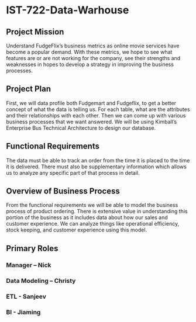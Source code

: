 # IST-722-Data-Warhouse

## Project Mission
Understand FudgeFlix’s business metrics as online movie services have become a popular demand. With these metrics, we hope to see what features are or are not working for the company, see their strengths and weaknesses in hopes to develop a strategy in improving the business processes.

## Project Plan
First, we will data profile both Fudgemart and Fudgeflix, to get a better concept of what the data is telling us. For each table, what are the attributes and their relationships with each other. Then we can come up with various business processes that we want answered. We will be using Kimball’s Enterprise Bus Technical Architecture to design our database.

## Functional Requirements
The data must be able to track an order from the time it is placed to the time it is delivered. There must also be supplementary information which allows us to analyze any specific part of that process in detail.

## Overview of Business Process
From the functional requirements we will be able to model the business process of product ordering. There is extensive value in understanding this portion of the business as it includes data about how our sales and customer experience. We can analyze things like operational efficiency, stock keeping, and customer experience using this model.

## Primary Roles
### Manager – Nick
### Data Modeling – Christy
### ETL - Sanjeev
### BI - Jiaming
